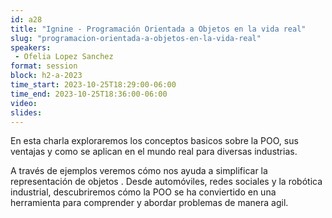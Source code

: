 ```yaml
---
id: a28
title: "Ignine - Programación Orientada a Objetos en la vida real"
slug: "programacion-orientada-a-objetos-en-la-vida-real"
speakers:
 - Ofelia Lopez Sanchez
format: session
block: h2-a-2023
time_start: 2023-10-25T18:29:00-06:00
time_end: 2023-10-25T18:36:00-06:00
video:
slides:
---
```


En esta charla exploraremos los conceptos basicos sobre la POO, sus ventajas y como se aplican en el mundo real para diversas industrias.

A través de ejemplos veremos cómo nos ayuda a simplificar la representación de objetos . Desde automóviles, redes sociales y la robótica industrial, descubriremos cómo la POO se ha conviertido en una herramienta para comprender y abordar problemas de manera agil.
